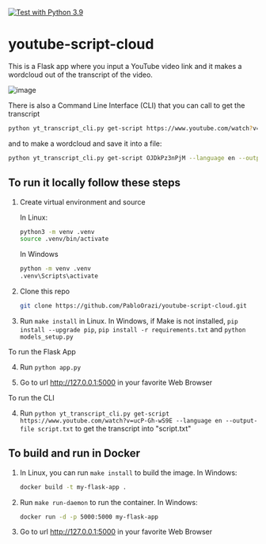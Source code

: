 [![Test with Python 3.9](https://github.com/PabloOrazi/youtube-script-cloud/actions/workflows/main.yml/badge.svg)](https://github.com/PabloOrazi/youtube-script-cloud/actions/workflows/main.yml)
# youtube-script-cloud

This is a Flask app where you input a YouTube video link and it makes a wordcloud out of the transcript of the video.

![image](https://github.com/PabloOrazi/youtube-script-cloud/assets/15095885/2b70cb65-f9e0-40e1-8de9-a780ab8e4c15)

There is also a Command Line Interface (CLI) that you can call to get the transcript

```bash
python yt_transcript_cli.py get-script https://www.youtube.com/watch?v=ucP-Gh-wS9E --language en --output-file script.txt
```

and to make a wordcloud and save it into a file:

```bash
python yt_transcript_cli.py get-script OJDkPz3nPjM --language en --output-file wordcloud.png
```



## To run it locally follow these steps 

1.  Create virtual environment and source

    In Linux:

    ```bash
    python3 -m venv .venv
    source .venv/bin/activate
    ```

    In Windows

    ```bash
    python -m venv .venv
    .venv\Scripts\activate
    ```

2. Clone this repo 

    ```bash
    git clone https://github.com/PabloOrazi/youtube-script-cloud.git
    ```

3.  Run `make install` in Linux. In Windows, if Make is not installed, 	`pip install --upgrade pip`,	`pip install -r requirements.txt` and `python models_setup.py`

To run the Flask App

4.  Run `python app.py`

5.  Go to url http://127.0.0.1:5000 in your favorite Web Browser 

To run the CLI

4.  Run `python yt_transcript_cli.py get-script https://www.youtube.com/watch?v=ucP-Gh-wS9E --language en --output-file script.txt` to get the transcript into "script.txt"


## To build and run in Docker 

1.  In Linux, you can run `make install` to build the image. In Windows:

    ```bash
    docker build -t my-flask-app .
    ```

2.  Run `make run-daemon` to run the container. In Windows:

    ```bash
    docker run -d -p 5000:5000 my-flask-app
    ```

3.  Go to url http://127.0.0.1:5000 in your favorite Web Browser 
